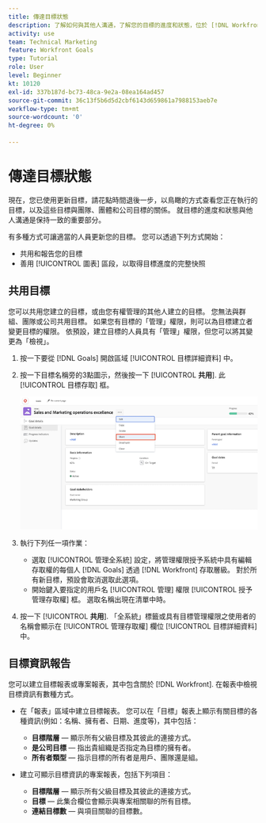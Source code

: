 ```yaml
---
title: 傳達目標狀態
description: 了解如何與其他人溝通，了解您的目標的進度和狀態，位於 [!DNL Workfront Goals].
activity: use
team: Technical Marketing
feature: Workfront Goals
type: Tutorial
role: User
level: Beginner
kt: 10120
exl-id: 337b187d-bc73-48ca-9e2a-08ea164ad457
source-git-commit: 36c13f5b6d5d2cbf6143d659861a7988153aeb7e
workflow-type: tm+mt
source-wordcount: '0'
ht-degree: 0%

---
```


# 傳達目標狀態

現在，您已使用更新目標，請花點時間退後一步，以鳥瞰的方式查看您正在執行的目標，以及這些目標與團隊、團體和公司目標的關係。 就目標的進度和狀態與他人溝通是保持一致的重要部分。

有多種方式可讓適當的人員更新您的目標。 您可以透過下列方式開始：

* 共用和報告您的目標
* 善用 [!UICONTROL 圖表] 區段，以取得目標進度的完整快照

## 共用目標

您可以共用您建立的目標，或由您有權管理的其他人建立的目標。 您無法與群組、團隊或公司共用目標。 如果您有目標的「管理」權限，則可以為目標建立者變更目標的權限。 依預設，建立目標的人員具有「管理」權限，但您可以將其變更為「檢視」。

1. 按一下要從 [!DNL Goals] 開啟區域 [!UICONTROL 目標詳細資料] 中。

1. 按一下目標名稱旁的3點圖示，然後按一下 [!UICONTROL **共用**]. 此 [!UICONTROL 目標存取] 框。

   ![Asss](assets/17-workfront-goals-share-a-goal.png)

1. 執行下列任一項作業：

   * 選取 [!UICONTROL 管理全系統] 設定，將管理權限授予系統中具有編輯存取權的每個人 [!DNL Goals] 透過 [!DNL Workfront] 存取層級。 對於所有新目標，預設會取消選取此選項。
   * 開始鍵入要指定的用戶名 [!UICONTROL 管理] 權限 [!UICONTROL 授予管理存取權] 框。 選取名稱出現在清單中時。

1. 按一下 [!UICONTROL **共用**]. 「全系統」標籤或具有目標管理權限之使用者的名稱會顯示在 [!UICONTROL 管理存取權] 欄位 [!UICONTROL 目標詳細資料] 中。

## 目標資訊報告

您可以建立目標報表或專案報表，其中包含關於 [!DNL Workfront]. 在報表中檢視目標資訊有數種方式。

* 在「報表」區域中建立目標報表。 您可以在「目標」報表上顯示有關目標的各種資訊(例如：名稱、擁有者、日期、進度等)，其中包括：

   * **目標階層** — 顯示所有父級目標及其彼此的連接方式。
   * **是公司目標** — 指出貴組織是否指定為目標的擁有者。
   * **所有者類型** — 指示目標的所有者是用戶、團隊還是組。

* 建立可顯示目標資訊的專案報表，包括下列項目：
   * **目標階層** — 顯示所有父級目標及其彼此的連接方式。
   * **目標** — 此集合欄位會顯示與專案相關聯的所有目標。
   * **連結目標數** — 與項目關聯的目標數。

